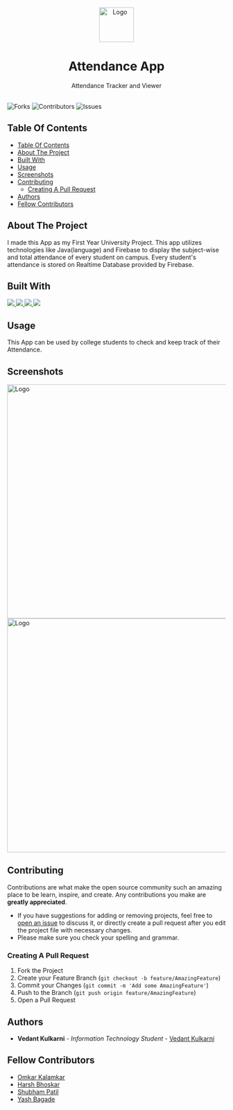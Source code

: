 <br/>
<p align="center">
  <a href="https://github.com/ShaanCoding/ReadME-Generator">
    <img src="https://user-images.githubusercontent.com/24658039/135263110-be4ed84d-0086-4937-b90f-10860624c0dd.png" alt="Logo" width="80" height="80">
  </a>

  <h1 align="center">Attendance App</h1>

  <p align="center">
    Attendance Tracker and Viewer
    <br/>
    <br/>   
  </p>
</p>


![Forks](https://img.shields.io/github/forks/vedantkulkarni/PBL-Attendance)   ![Contributors](https://img.shields.io/badge/Contributors-4-green)  ![Issues](https://img.shields.io/github/issues/vedantkulkarni/PBL-Attendance) 

## Table Of Contents

- [Table Of Contents](#table-of-contents)
- [About The Project](#about-the-project)
- [Built With](#built-with)
- [Usage](#usage)
- [Screenshots](#screenshots)
- [Contributing](#contributing)
  - [Creating A Pull Request](#creating-a-pull-request)
- [Authors](#authors)
- [Fellow Contributors](#fellow-contributors)
  

  


## About The Project

<!-- ![Screen Shot](images/screenshot.png) -->



I made this App as my First Year University Project. This app utilizes technologies like Java(language) and Firebase to display the subject-wise and total attendance of every student on campus. Every student's attendance is stored on Realtime Database provided by Firebase.




## Built With

<p align="left">
<a href="https://www.java.com" target="_blank"> <img src="https://img.icons8.com/color/48/000000/java-coffee-cup-logo.png"/> </a>
<a href="https://git-scm.com/" target="_blank"> <img src="https://img.icons8.com/color/48/000000/git.png"/> </a> 
<a href="https://firebase.google.com/" target="_blank"> <img src="https://img.icons8.com/color/48/000000/firebase.png"/> </a> 
<a href="https://developer.android.com/studio" target="_blank"> <img src="https://img.icons8.com/color/48/000000/android-studio--v2.png"/> </a> 
</p>




## Usage

This App can be used by college students to check and keep track of their Attendance.

## Screenshots

<img src="https://user-images.githubusercontent.com/24658039/135245219-605ae22d-430a-4ebd-8964-e34159945e72.PNG" align="center" alt="Logo" width="1200" height="540">
<br/>
<img src="https://user-images.githubusercontent.com/24658039/135245231-f8b15fdf-7376-400f-8583-512ca14a8bc5.PNG" align="center" alt="Logo" width="1200" height="540">


## Contributing

Contributions are what make the open source community such an amazing place to be learn, inspire, and create. Any contributions you make are **greatly appreciated**.
* If you have suggestions for adding or removing projects, feel free to [open an issue](https://github.com/ShaanCoding/ReadME-Generator/issues/new) to discuss it, or directly create a pull request after you edit the project file with necessary changes.
* Please make sure you check your spelling and grammar.



### Creating A Pull Request

1. Fork the Project
2. Create your Feature Branch (`git checkout -b feature/AmazingFeature`)
3. Commit your Changes (`git commit -m 'Add some AmazingFeature'`)
4. Push to the Branch (`git push origin feature/AmazingFeature`)
5. Open a Pull Request



## Authors

* **Vedant Kulkarni** - *Information Technology Student* - [Vedant Kulkarni](https://github.com/vedantkulkarni) 

## Fellow Contributors

* [Omkar Kalamkar](https://github.com/omkarkalamkar)
* [Harsh Bhoskar](https://github.com/harshbhoskar)
* [Shubham Patil](https://github.com/shubham01patil)
* [Yash Bagade](https://github.com/yashbagade14)
